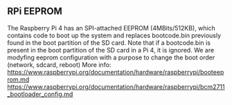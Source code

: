 ## RPi EEPROM

The Raspberry Pi 4 has an SPI-attached EEPROM (4MBits/512KB), which contains code to boot up the system and replaces bootcode.bin previously found in the boot partition of the SD card.
Note that if a bootcode.bin is present in the boot partition of the SD card in a Pi 4, it is ignored.
We are modyfing eeprom configuration with a purpose to change the boot order (network, sdcard, reboot)
More info: https://www.raspberrypi.org/documentation/hardware/raspberrypi/booteeprom.md
           https://www.raspberrypi.org/documentation/hardware/raspberrypi/bcm2711_bootloader_config.md
